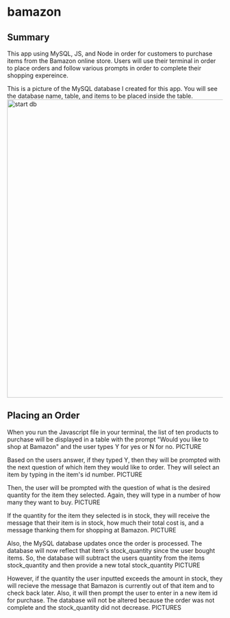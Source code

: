 # bamazon

## Summary

This app using MySQL, JS, and Node in order for customers to purchase items from the Bamazon online store. Users will use their terminal in order to place orders and follow various prompts in order to complete their shopping expereince.

This is a picture of the MySQL database I created for this app. You will see the database name, table, and items to be placed inside the table.
<img width="697" alt="start db" src="https://user-images.githubusercontent.com/26397187/31866673-a36853bc-b748-11e7-9b07-62847c1e5c61.png">


## Placing an Order

When you run the Javascript file in your terminal, the list of ten products to purchase will be displayed in a table with the prompt "Would you like to shop at Bamazon" and the user types Y for yes or N for no.
PICTURE

Based on the users answer, if they typed Y, then they will be prompted with the next question of which item they would like to order. They will select an item by typing in the item's id number.
PICTURE
   
Then, the user will be prompted with the question of what is the desired quantity for the item they selected. Again, they will type in a number of how many they want to buy.
PICTURE

If the quantity for the item they selected is in stock, they will receive the message that their item is in stock, how much their total cost is, and a message thanking them for shopping at Bamazon.
PICTURE

Also, the MySQL database updates once the order is processed. The database will now reflect that item's stock_quantity since the user bought items. So, the database will subtract the users quantity from the items stock_quantity and then provide a new total stock_quantity
PICTURE

However, if the quantity the user inputted exceeds the amount in stock, they will recieve the message that Bamazon is currently out of that item and to check back later. Also, it will then prompt the user to enter in a new item id for purchase. The database will not be altered because the order was not complete and the stock_quantity did not decrease.
PICTURES










